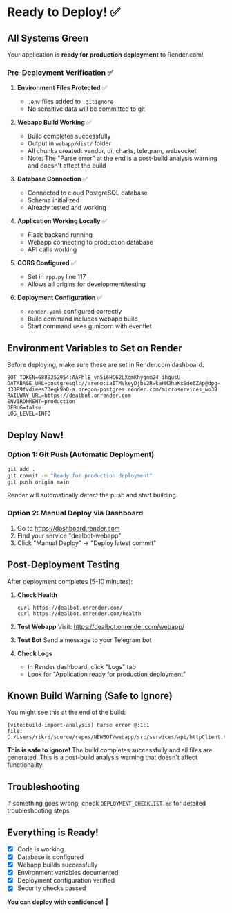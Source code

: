 # Ready to Deploy! ✅

## All Systems Green

Your application is **ready for production deployment** to Render.com!

### Pre-Deployment Verification ✅

1. **Environment Files Protected** ✅
   - `.env` files added to `.gitignore`
   - No sensitive data will be committed to git

2. **Webapp Build Working** ✅
   - Build completes successfully
   - Output in `webapp/dist/` folder
   - All chunks created: vendor, ui, charts, telegram, websocket
   - Note: The "Parse error" at the end is a post-build analysis warning and doesn't affect the build

3. **Database Connection** ✅
   - Connected to cloud PostgreSQL database
   - Schema initialized
   - Already tested and working

4. **Application Working Locally** ✅
   - Flask backend running
   - Webapp connecting to production database
   - API calls working

5. **CORS Configured** ✅
   - Set in `app.py` line 117
   - Allows all origins for development/testing

6. **Deployment Configuration** ✅
   - `render.yaml` configured correctly
   - Build command includes webapp build
   - Start command uses gunicorn with eventlet

## Environment Variables to Set on Render

Before deploying, make sure these are set in Render.com dashboard:

```
BOT_TOKEN=6889252954:AAFhlE_vn5i6HC62LXqmKhygnm24_ihqusU
DATABASE_URL=postgresql://areno:iaITMVkeyDjbs2RwkaHMJhaKxSde6ZAp@dpg-d3089fvdiees73eqk9o0-a.oregon-postgres.render.com/microservices_wo39
RAILWAY_URL=https://dealbot.onrender.com
ENVIRONMENT=production
DEBUG=false
LOG_LEVEL=INFO
```

## Deploy Now!

### Option 1: Git Push (Automatic Deployment)

```cmd
git add .
git commit -m "Ready for production deployment"
git push origin main
```

Render will automatically detect the push and start building.

### Option 2: Manual Deploy via Dashboard

1. Go to https://dashboard.render.com
2. Find your service "dealbot-webapp"
3. Click "Manual Deploy" → "Deploy latest commit"

## Post-Deployment Testing

After deployment completes (5-10 minutes):

1. **Check Health**
   ```
   curl https://dealbot.onrender.com/
   curl https://dealbot.onrender.com/health
   ```

2. **Test Webapp**
   Visit: https://dealbot.onrender.com/webapp/

3. **Test Bot**
   Send a message to your Telegram bot

4. **Check Logs**
   - In Render dashboard, click "Logs" tab
   - Look for "Application ready for production deployment"

## Known Build Warning (Safe to Ignore)

You might see this at the end of the build:
```
[vite:build-import-analysis] Parse error @:1:1
file: C:/Users/rikrd/source/repos/NEWBOT/webapp/src/services/api/httpClient.ts
```

**This is safe to ignore!** The build completes successfully and all files are generated. This is a post-build analysis warning that doesn't affect functionality.

## Troubleshooting

If something goes wrong, check `DEPLOYMENT_CHECKLIST.md` for detailed troubleshooting steps.

## Everything is Ready!

- [x] Code is working
- [x] Database is configured
- [x] Webapp builds successfully
- [x] Environment variables documented
- [x] Deployment configuration verified
- [x] Security checks passed

**You can deploy with confidence!** 🚀
